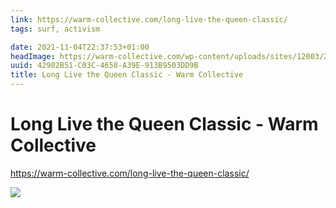 ```yaml
---
link: https://warm-collective.com/long-live-the-queen-classic/
tags: surf, activism

date: 2021-11-04T22:37:53+01:00
headImage: https://warm-collective.com/wp-content/uploads/sites/12003/2021/09/B021765-R1-15-16.jpg
uuid: 42902B51-C03C-4658-A39E-913B9503DD9B
title: Long Live the Queen Classic - Warm Collective
---
```

# Long Live the Queen Classic - Warm Collective

https://warm-collective.com/long-live-the-queen-classic/

![](https://warm-collective.com/wp-content/uploads/sites/12003/2021/09/B021765-R1-15-16.jpg)

